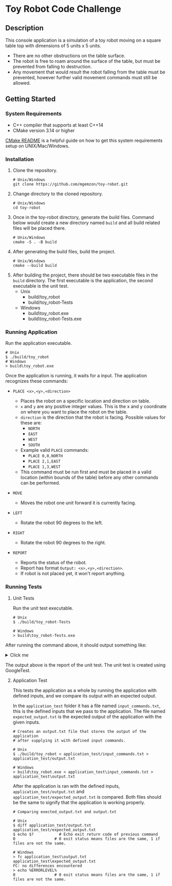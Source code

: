 # Toy Robot Code Challenge
## Description
This console application is a simulation of a toy robot moving on a square table top with dimensions of 5 units x 5 units.  

* There are no other obstructions on the table surface.
* The robot is free to roam around the surface of the table, but must be prevented from falling to destruction.
* Any movement that would result the robot falling from the table must be prevented, however further valid movement commands must still be allowed.

## Getting Started
### System Requirements

* C++ compiler that supports at least C++14
* CMake version 3.14 or higher

[CMake README](https://github.com/Kitware/CMake/blob/master/README.rst) is a helpful guide on how to get this system requirements setup on UNIX/Mac/Windows.

### Installation

1. Clone the repository.
    ```
    # Unix/Windows
    git clone https://github.com/mgemzon/toy-robot.git
    ```
2. Change directory to the cloned repository.
    ```
    # Unix/Windows
    cd toy-robot
    ```
3. Once in the toy-robot directory, generate the build files. Command below would create a new directory named `build` and all build related files will be placed there.
    ```
    # Unix/Windows
    cmake -S . -B build
    ```
4. After generating the build files, build the project.
    ```
    # Unix/Windows
    cmake --build build
    ```
5. After building the project, there should be two executable files in the `build` directory. The first executable is the application, the second executable is the unit test.  
    * Unix
        * build/toy_robot
        * build/toy_robot-Tests
    * Windows
        * build\toy_robot.exe
        * build\toy_robot-Tests.exe

### Running Application
Run the application executable.
```
# Unix
$ ./build/toy_robot
# Windows
> build\toy_robot.exe
```

Once the application is running, it waits for a input. The application recognizes these commands:
* `PLACE <x>,<y>,<direction>`
    * Places the robot on a specific location and direction on table.
    * `x` and `y` are any positive integer values. This is the x and y coordinate on where you want to place the robot on the table.
    * `direction` is the direction that the robot is facing. Possible values for these are:
        * `NORTH`
        * `EAST`
        * `WEST`
        * `SOUTH`
    * Example valid `PLACE` commands:
        * `PLACE 0,0,NORTH`
        * `PLACE 2,1,EAST`
        * `PLACE 1,3,WEST`
    * This command must be run first and must be placed in a valid location (within bounds of the table) before any other commands can be performed.

* `MOVE`
    * Moves the robot one unit forward it is currently facing.
* `LEFT`
    * Rotate the robot 90 degrees to the left.
* `RIGHT`
    * Rotate the robot 90 degrees to the right.
* `REPORT`
    * Reports the status of the robot.
    * Report has format `Output: <x>,<y>,<direction>`.
    * If robot is not placed yet, it won't report anything.

### Running Tests
1. Unit Tests

    Run the unit test executable.
    ```
    # Unix
    $ ./build/toy_robot-Tests

    # Windows
    > build\toy_robot-Tests.exe
    ```

After running the command above, it should output something like:
<details>  
  <summary>Click me</summary>

  ```
  [==========] Running 19 tests from 4 test suites.
  [----------] Global test environment set-up.
  [----------] 3 tests from TableTest
  [ RUN      ] TableTest.InvalidConstructorArguments
  [       OK ] TableTest.InvalidConstructorArguments (0 ms)
  [ RUN      ] TableTest.ValidLocations
  [       OK ] TableTest.ValidLocations (0 ms)
  [ RUN      ] TableTest.InvalidLocations
  [       OK ] TableTest.InvalidLocations (0 ms)
  [----------] 3 tests from TableTest (6 ms total)
  
  [----------] 9 tests from RobotTest
  [ RUN      ] RobotTest.PlaceRobotOnValidTableLocations
  [       OK ] RobotTest.PlaceRobotOnValidTableLocations (0 ms)
  [ RUN      ] RobotTest.PlaceRobotOnInvalidLocations
  [       OK ] RobotTest.PlaceRobotOnInvalidLocations (0 ms)
  [ RUN      ] RobotTest.RotateLeft
  [       OK ] RobotTest.RotateLeft (0 ms)
  [ RUN      ] RobotTest.RotateRight
  [       OK ] RobotTest.RotateRight (0 ms)
  [ RUN      ] RobotTest.UnplacedRobotAndPerformMove
  [       OK ] RobotTest.UnplacedRobotAndPerformMove (0 ms)
  [ RUN      ] RobotTest.UnplacedRobotAndPerformLeft
  [       OK ] RobotTest.UnplacedRobotAndPerformLeft (0 ms)
  [ RUN      ] RobotTest.UnplacedRobotAndPerformRight
  [       OK ] RobotTest.UnplacedRobotAndPerformRight (0 ms)
  [ RUN      ] RobotTest.UnplacedRobotAndPerformReport
  [       OK ] RobotTest.UnplacedRobotAndPerformReport (0 ms)
  [ RUN      ] RobotTest.PlaceRobotAndMoveAtTableEdge
  [       OK ] RobotTest.PlaceRobotAndMoveAtTableEdge (0 ms)
  [----------] 9 tests from RobotTest (18 ms total)
  
  [----------] 6 tests from ControllerTest
  [ RUN      ] ControllerTest.PassingValidPlaceCommands
  [       OK ] ControllerTest.PassingValidPlaceCommands (1 ms)
  [ RUN      ] ControllerTest.PassingValidMoveCommands
  [       OK ] ControllerTest.PassingValidMoveCommands (0 ms)
  [ RUN      ] ControllerTest.PassingValidLeftCommands
  [       OK ] ControllerTest.PassingValidLeftCommands (0 ms)
  [ RUN      ] ControllerTest.PassingValidRightCommands
  [       OK ] ControllerTest.PassingValidRightCommands (0 ms)
  [ RUN      ] ControllerTest.PassingValidReportCommands
  [       OK ] ControllerTest.PassingValidReportCommands (0 ms)
  [ RUN      ] ControllerTest.PassingInvalidCommands
  [       OK ] ControllerTest.PassingInvalidCommands (0 ms)
  [----------] 6 tests from ControllerTest (14 ms total)
  
  [----------] 1 test from ControllerConstructorTest
  [ RUN      ] ControllerConstructorTest.InvalidArguments
  [       OK ] ControllerConstructorTest.InvalidArguments (0 ms)
  [----------] 1 test from ControllerConstructorTest (2 ms total)
  
  [----------] Global test environment tear-down
  [==========] 19 tests from 4 test suites ran. (51 ms total)
  [  PASSED  ] 19 tests.
  ```

</details>

The output above is the report of the unit test. The unit test is created using GoogleTest.

2. Application Test

    This tests the application as a whole by running the application with defined inputs, and we compare its output with an expected output. 

    In the `application_test` folder it has a file named `input_commands.txt`, this is the defined inputs that we pass to the application. The file named `expected_output.txt` is the expected output of the application with the given inputs.

    ```
    # Creates an output.txt file that stores the output of the application
    # after supplying it with defined input commands.

    # Unix
    $ ./build/toy_robot < application_test/input_commands.txt > application_test/output.txt

    # Windows
    > build\toy_robot.exe < application_test\input_commands.txt > application_test\output.txt
    ```

    After the application is ran with the defined inputs, `application_test/output.txt` and `application_test/expected_output.txt` is compared. Both files should be the same to signify that the application is working properly.

    ```
    # Comparing exected_output.txt and output.txt

    # Unix
    $ diff application_test/output.txt application_test/expected_output.txt
    $ echo $?           # Echo exit return code of previous command
    0                 # 0 exit status means files are the same, 1 if files are not the same.

    # Windows
    > fc application_test\output.txt application_test\expected_output.txt
    FC: no differences encountered
    > echo %ERRORLEVEL%
    0                 # 0 exit status means files are the same, 1 if files are not the same.
    ```
